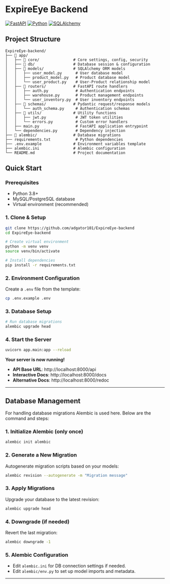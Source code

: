# ExpireEye Backend

[![FastAPI](https://img.shields.io/badge/FastAPI-005571?style=for-the-badge&logo=fastapi)](https://fastapi.tiangolo.com/)
[![Python](https://img.shields.io/badge/python-3.8+-blue.svg?style=for-the-badge&logo=python&logoColor=white)](https://python.org)
[![SQLAlchemy](https://img.shields.io/badge/SQLAlchemy-red?style=for-the-badge&logo=sqlalchemy)](https://www.sqlalchemy.org/)

## Project Structure

```
ExpireEye-backend/
├── 📁 app/
│   ├── 📁 core/               # Core settings, config, security
│   ├── 📁 db/                 # Database session & configuration
│   ├── 📁 models/             # SQLAlchemy ORM models
│   │   ├── user_model.py      # User database model
│   │   ├── product_model.py   # Product database model
│   │   └── user_product.py    # User-Product relationship model
│   ├── 📁 routers/            # FastAPI route handlers
│   │   ├── auth.py            # Authentication endpoints
│   │   ├── warehouse.py       # Product management endpoints
│   │   └── user_inventory.py  # User inventory endpoints
│   ├── 📁 schemas/            # Pydantic request/response models
│   │   └── auth_schema.py     # Authentication schemas
│   ├── 📁 utils/              # Utility functions
│   │   ├── jwt.py             # JWT token utilities
│   │   └── errors.py          # Custom error handlers
│   ├── main.py                # FastAPI application entrypoint
│   └── dependencies.py        # Dependency injection
├── 📁 alembic/                # Database migrations
├── requirements.txt           # Python dependencies
├── .env.example              # Environment variables template
├── alembic.ini               # Alembic configuration
└── README.md                 # Project documentation
```

## Quick Start

### Prerequisites

- Python 3.8+
- MySQL/PostgreSQL database
- Virtual environment (recommended)

### 1. Clone & Setup

```bash
git clone https://github.com/adgator101/ExpireEye-backend
cd ExpireEye-backend

# Create virtual environment
python -m venv venv
source venv/bin/activate

# Install dependencies
pip install -r requirements.txt
```

### 2. Environment Configuration

Create a `.env` file from the template:

```bash
cp .env.example .env
```

### 3. Database Setup

```bash
# Run database migrations
alembic upgrade head
```

### 4. Start the Server

```bash
uvicorn app.main:app --reload
```

**Your server is now running!**

- **API Base URL**: http://localhost:8000/api
- **Interactive Docs**: http://localhost:8000/docs
- **Alternative Docs**: http://localhost:8000/redoc

---

## Database Management

For handling database migrations Alembic is used here. Below are the command and steps:

### 1. Initialize Alembic (only once)

```bash
alembic init alembic
```

### 2. Generate a New Migration

Autogenerate migration scripts based on your models:

```bash
alembic revision --autogenerate -m "Migration message"
```

### 3. Apply Migrations

Upgrade your database to the latest revision:

```bash
alembic upgrade head
```

### 4. Downgrade (if needed)

Revert the last migration:

```bash
alembic downgrade -1
```

### 5. Alembic Configuration

- Edit `alembic.ini` for DB connection settings if needed.
- Edit `alembic/env.py` to set up model imports and metadata.

---
